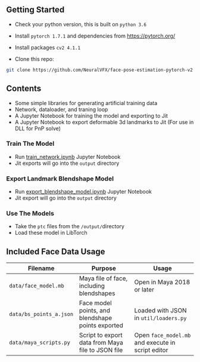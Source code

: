 
## Getting Started
- Check your python version, this is built on `python 3.6`
- Install `pytorch 1.7.1` and dependencies from https://pytorch.org/
- Install packages `cv2 4.1.1`

- Clone this repo:

```bash
git clone https://github.com/NeuralVFX/face-pose-estimation-pytorch-v2.git
```
## Contents
- Some simple libraries for generating artificial training data
- Network, dataloader, and traning loop
- A Jupyter Notebook for training the model and exporting to Jit
- A Jupyter Notebook to export deformable 3d landmarks to Jit (For use in DLL for PnP solve) 

### Train The Model
- Run [train_network.ipynb](train_network.ipynb) Jupyter Notebook
- Jit exports will go into the `output` directory

### Export Landmark Blendshape Model
- Run [export_blendshape_model.ipynb](export_blendshape_model.ipynb) Jupyter Notebook
- Jit export will go into the `output` directory

### Use The Models
- Take the `ptc` files from the `/output/`directory
- Load these model in LibTorch

## Included Face Data Usage


| **Filename**         | **Purpose**                                                        |  **Usage**             |
|------------------------------|--------------------------------------------------------------------|-------------------------|
| `data/face_model.mb`    |  Maya file of face, including blendshapes |    Open in Maya 2018 or later            |
| `data/bs_points_a.json`   | Face model points, and blendshape points exported  |   Loaded with JSON in `util/loaders.py`        |
| `data/maya_scripts.py`      |  Script to export data from Maya file to JSON file      |   Open `face_model.mb` and execute in script editor                   |

